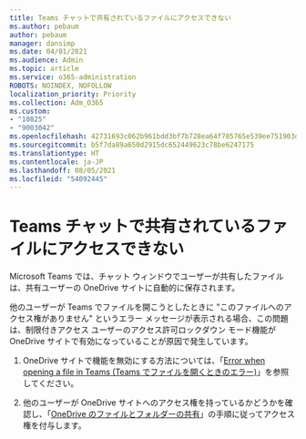 ```yaml
---
title: Teams チャットで共有されているファイルにアクセスできない
ms.author: pebaum
author: pebaum
manager: dansimp
ms.date: 04/01/2021
ms.audience: Admin
ms.topic: article
ms.service: o365-administration
ROBOTS: NOINDEX, NOFOLLOW
localization_priority: Priority
ms.collection: Adm_O365
ms.custom:
- "10825"
- "9003042"
ms.openlocfilehash: 42731693c062b961bdd3bf7b728ea64f705765e539ee751903dd57f263d11ae0
ms.sourcegitcommit: b5f7da89a650d2915dc652449623c78be6247175
ms.translationtype: HT
ms.contentlocale: ja-JP
ms.lasthandoff: 08/05/2021
ms.locfileid: "54092445"
---
```

# <a name="unable-to-access-files-shared-in-teams-chat"></a>Teams チャットで共有されているファイルにアクセスできない

Microsoft Teams では、チャット ウィンドウでユーザーが共有したファイルは、共有ユーザーの OneDrive サイトに自動的に保存されます。

他のユーザーが Teams でファイルを開こうとしたときに "このファイルへのアクセス権がありません" というエラー メッセージが表示される場合、この問題は、制限付きアクセス ユーザーのアクセス許可ロックダウン モード機能が OneDrive サイトで有効になっていることが原因で発生しています。

1. OneDrive サイトで機能を無効にする方法については、「[Error when opening a file in Teams (Teams でファイルを開くときのエラー)](https://go.microsoft.com/fwlink/?linkid=2155733)」を参照してください。

1. 他のユーザーが OneDrive サイトへのアクセス権を持っているかどうかを確認し、「[OneDrive のファイルとフォルダーの共有](https://go.microsoft.com/fwlink/?linkid=2156017)」の手順に従ってアクセス権を付与します。